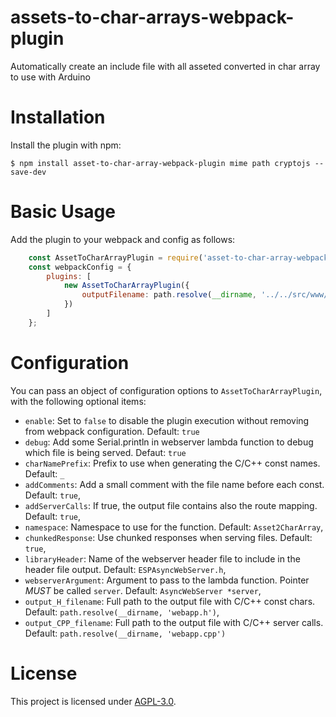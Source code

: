 # assets-to-char-arrays-webpack-plugin
Automatically create an include file with all asseted converted in char array to use with Arduino

Installation
============
Install the plugin with npm:
```shell
$ npm install asset-to-char-array-webpack-plugin mime path cryptojs --save-dev
```

Basic Usage
===========
Add the plugin to your webpack and config as follows:

```javascript
    const AssetToCharArrayPlugin = require('asset-to-char-array-webpack-plugin')
    const webpackConfig = {
        plugins: [
            new AssetToCharArrayPlugin({
                outputFilename: path.resolve(__dirname, '../../src/www/webapp.cpp')
            })
        ]
    };
```

Configuration
=============

You can pass an object of configuration options to `AssetToCharArrayPlugin`, with the following optional items:

 - `enable`: Set to `false` to disable the plugin execution without removing from webpack configuration. Default: `true`
 - `debug`: Add some Serial.println in webserver lambda function to debug which file is being served. Defaut: `true`
 - `charNamePrefix`: Prefix to use when generating the C/C++ const names. Default: `_`
 - `addComments`: Add a small comment with the file name before each const. Default: `true`,
 - `addServerCalls`: If true, the output file contains also the route mapping. Default: `true`,
 - `namespace`: Namespace to use for the function. Default: `Asset2CharArray`,
 - `chunkedResponse`: Use chunked responses when serving files. Default: `true`,
 - `libraryHeader`: Name of the webserver header file to include in the header file output. Default: `ESPAsyncWebServer.h`,
 - `webserverArgument`: Argument to pass to the lambda function. Pointer *MUST* be called `server`. Default: `AsyncWebServer *server`,
 - `output_H_filename`: Full path to the output file with C/C++ const chars. Default: `path.resolve(__dirname, 'webapp.h')`,
 - `output_CPP_filename`: Full path to the output file with C/C++ server calls. Default: `path.resolve(__dirname, 'webapp.cpp')`

# License

This project is licensed under [AGPL-3.0](https://github.com/guestisp/asset-to-char-array-webpack-plugin/blob/main/LICENSE).